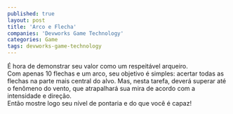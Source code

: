 ```yaml
---
published: true
layout: post
title: 'Arco e Flecha'
companies: 'Devworks Game Technology'
categories: Game
tags: devworks-game-technology
---
```

É hora de demonstrar seu valor como um respeitável arqueiro. <br />Com apenas 10  flechas e um arco, seu objetivo é simples: acertar todas as flechas na parte  mais central do alvo. Mas, nesta tarefa, deverá superar até o fenômeno do vento,  que atrapalhará sua mira de acordo com a intensidade e direção. <br />Então mostre  logo seu nível de pontaria e do que você é capaz!